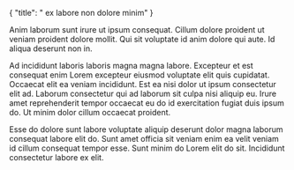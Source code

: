 {
  "title": " ex labore non dolore minim"
}

Anim laborum sunt irure ut ipsum consequat. Cillum dolore proident ut veniam proident dolore mollit. Qui sit voluptate id anim dolore qui aute. Id aliqua deserunt non in.

Ad incididunt laboris laboris magna magna labore. Excepteur et est consequat enim Lorem excepteur eiusmod voluptate elit quis cupidatat. Occaecat elit ea veniam incididunt. Est ea nisi dolor ut ipsum consectetur elit ad. Laborum consectetur qui ad laborum sit culpa nisi aliquip eu. Irure amet reprehenderit tempor occaecat eu do id exercitation fugiat duis ipsum do. Ut minim dolor cillum occaecat proident.

Esse do dolore sunt labore voluptate aliquip deserunt dolor magna laborum consequat labore elit do. Sunt amet officia sit veniam enim ea velit veniam id cillum consequat tempor esse. Sunt minim do Lorem elit do sit. Incididunt consectetur labore ex elit.